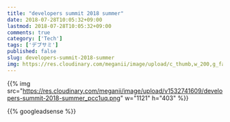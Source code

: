 ```yaml
---
title: "developers summit 2018 summer"
date: 2018-07-28T10:05:32+09:00
lastmod: 2018-07-28T10:05:32+09:00
comments: true
category: ['Tech']
tags: ['デブサミ']
published: false
slug: developers-summit-2018-summer
img: https://res.cloudinary.com/meganii/image/upload/c_thumb,w_200,g_face/v1532741609/developers-summit-2018-summer_pcc1uq.png
---
```


{{% img src="https://res.cloudinary.com/meganii/image/upload/v1532741609/developers-summit-2018-summer_pcc1uq.png" w="1121" h="403" %}}

<!--more-->
{{% googleadsense %}}
